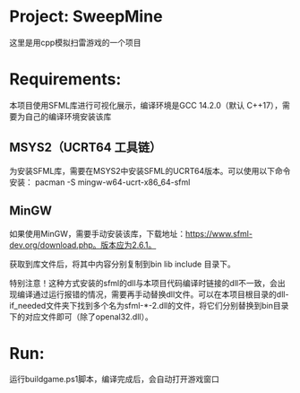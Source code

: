 # Project: SweepMine
这里是用cpp模拟扫雷游戏的一个项目

# Requirements:
本项目使用SFML库进行可视化展示，编译环境是GCC 14.2.0（默认 C++17），需要为自己的编译环境安装该库

## MSYS2（UCRT64 工具链）
为安装SFML库，需要在MSYS2中安装SFML的UCRT64版本。可以使用以下命令安装：
pacman -S mingw-w64-ucrt-x86_64-sfml

## MinGW
如果使用MinGW，需要手动安装该库，下载地址：https://www.sfml-dev.org/download.php。版本应为2.6.1。

获取到库文件后，将其中内容分别复制到bin lib include 目录下。

特别注意！这种方式安装的sfml的dll与本项目代码编译时链接的dll不一致，会出现编译通过运行报错的情况，需要再手动替换dll文件。可以在本项目根目录的dll-if_needed文件夹下找到多个名为sfml-*-2.dll的文件，将它们分别替换到bin目录下的对应文件即可（除了openal32.dll）。

# Run:
运行buildgame.ps1脚本，编译完成后，会自动打开游戏窗口

